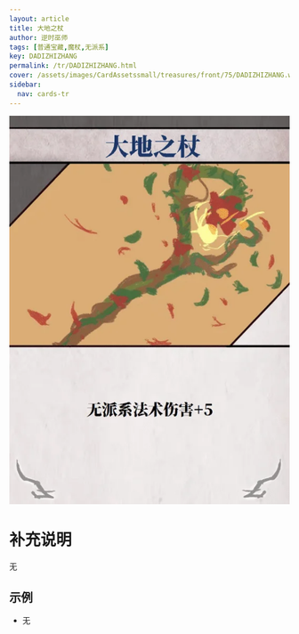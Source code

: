 ```yaml
---
layout: article
title: 大地之杖
author: 逆时巫师
tags: [普通宝藏,魔杖,无派系]
key: DADIZHIZHANG
permalink: /tr/DADIZHIZHANG.html
cover: /assets/images/CardAssetssmall/treasures/front/75/DADIZHIZHANG.webp
sidebar:
  nav: cards-tr
---
```

![](/assets/images/CardAssets/treasures/front/75/DADIZHIZHANG.webp)

# 补充说明

无

## 示例

* 无